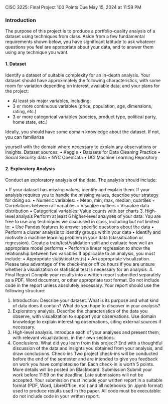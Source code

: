 CISC 3225: Final Project
100 Points
Due May 15, 2024 at 11:59 PM

### Introduction

The purpose of this project is to produce a portfolio-quality analysis of a dataset using techniques from
class. Aside from a few fundamental requirements shown below, you have significant latitude to ask
whatever questions you feel are appropriate about your data, and to answer them using any technique
you want.


#### 1. Dataset
Identify a dataset of suitable complexity for an in-depth analysis. Your dataset should have
approximately the following characteristics, with some room for variation depending on interest,
available data, and your plans for the project:


- At least six major variables, including:
- 3 or more continuous variables (price, population, age, dimensions, rating, etc.)
- 3 or more categorical variables (species, product type, political party, home state, etc.)

Ideally, you should have some domain knowledge about the dataset. If not, you can familiarize

yourself with the domain where necessary to explain any observations or insights.
Dataset sources:
• Kaggle
• Datasets for Data Cleaning Practice
• Social Security data
• NYC OpenData
• UCI Machine Learning Repository

#### 2. Exploratory Analysis

Conduct an exploratory analysis of the data. The analysis should include:

• If your dataset has missing values, identify and explain them. If your analysis requires you to
handle the missing values, describe your strategy for doing so.
• Numeric variables:
◦ Mean, min, max, median, quartiles
◦ Correlations between all variables
◦ Visualize outliers
◦ Visualize data distribution
• Categorical variables: Value counts with bar charts
3. High-level analysis
Perform at least 6 higher-level analyses of your data. You are free to use any techniques we discussed
in class, including but not limited to:
• Use Pandas features to answer specific questions about the data
• Perform a cluster analysis to identify groups within your data
• Identify and motivate a machine learning problem in your data (classification or regression).
Create a train/test/validation split and evaluate how well an appropriate model performs
• Perform a linear regression to show the relationship between two variables
If applicable to an analysis, you must include:
• Appropriate statistical test(s)
• An appropriate visualization.
Please take advantage of the check-ins or office hours if you are unsure whether a visualization or
statistical test is necessary for an analysis.
4. Final Report
Compile your results into a written report submitted separately as a PDF, Word document, or other
appropriate text format. Do not include code in the report unless absolutely necessary. Your report
should use the following structure:
1. Introduction: Describe your dataset. What is its purpose and what kind of data does it contain?
What do you hope to discover in your analysis?
2. Exploratory analysis. Describe the characteristics of the data you observe, with visualization to
support your observations. Use domain knowledge to explain interesting observations, citing
external sources if necessary.
3. High-level analysis. Introduce each of your analyses and present them, with relevant
visualizations, in their own sections.
4. Conclusions. What did you learn from this project? End with a thoughtful discussion of the data
and insights you obtained from your analysis, and draw conclusions.
Check-ins
Two project check-ins will be conducted before the end of the semester and are intended to give you
feedback on work you have completed so far. Each check-in is worth 5 points. More details will be
posted on Blackboard.
Submission
Submit your work before 11:59 on the deadline. Late submissions will not be accepted. Your
submission must include your written report in a suitable format (PDF, Word, LibreOffice, etc.) and all
notebooks (in .ipynb format) used to produce results used in the paper. All code must be executable:
do not include code in your written report.